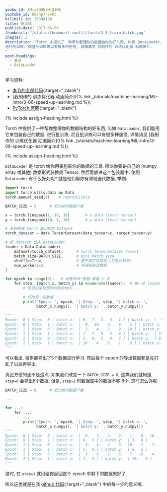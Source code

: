 ```yaml
---
youku_id: XMjc0ODEzMjQ4MA
youtube_id: 6k2hp7-5vkc
bilibili_id: 15998180
title: 批训练
publish-date: 2017-05-06
thumbnail: "/static/thumbnail-small//torch/3-5_train_batch.jpg"
chapter: 3
description: "Torch 中提供了一种帮你整理你的数据结构的好东西, 叫做 DataLoader, 我们能用它来包装自己的数据,
进行批训练. 而且批训练可以有很多种途径, 详情请见 我制作的 训练优化器 动画简介.
"
post-headings:
  - 要点
  - DataLoader
---
```



学习资料:
  * [本节的全部代码](https://github.com/MorvanZhou/PyTorch-Tutorial/blob/master/tutorial-contents/305_batch_train.py){:target="_blank"}
  * [我制作的 训练优化器 动画简介]({% link _tutorials/machine-learning/ML-intro/3-06-speed-up-learning.md %})
  * [PyTorch 官网](http://pytorch.org/){:target="_blank"}

{% include assign-heading.html %}

Torch 中提供了一种帮你整理你的数据结构的好东西, 叫做 `DataLoader`, 我们能用它来包装自己的数据,
进行批训练. 而且批训练可以有很多种途径, 详情请见 [我制作的 训练优化器 动画简介]({% link _tutorials/machine-learning/ML-intro/3-06-speed-up-learning.md %}).




{% include assign-heading.html %}

`DataLoader` 是 torch 给你用来包装你的数据的工具. 所以你要讲自己的 (numpy array 或其他) 数据形式装换成 Tensor, 然后再放进这个包装器中.
使用 `DataLoader` 有什么好处呢? 就是他们帮你有效地迭代数据, 举例:

```python
import torch
import torch.utils.data as Data
torch.manual_seed(1)    # reproducible

BATCH_SIZE = 5      # 批训练的数据个数

x = torch.linspace(1, 10, 10)       # x data (torch tensor)
y = torch.linspace(10, 1, 10)       # y data (torch tensor)

# 先转换成 torch 能识别的 Dataset
torch_dataset = Data.TensorDataset(data_tensor=x, target_tensor=y)

# 把 dataset 放入 DataLoader
loader = Data.DataLoader(
    dataset=torch_dataset,      # torch TensorDataset format
    batch_size=BATCH_SIZE,      # mini batch size
    shuffle=True,               # 要不要打乱数据 (打乱比较好)
    num_workers=2,              # 多线程来读数据
)

for epoch in range(3):   # 训练所有!整套!数据 3 次
    for step, (batch_x, batch_y) in enumerate(loader):  # 每一步 loader 释放一小批数据用来学习
        # 假设这里就是你训练的地方...

        # 打出来一些数据
        print('Epoch: ', epoch, '| Step: ', step, '| batch x: ',
              batch_x.numpy(), '| batch y: ', batch_y.numpy())

"""
Epoch:  0 | Step:  0 | batch x:  [ 6.  7.  2.  3.  1.] | batch y:  [  5.   4.   9.   8.  10.]
Epoch:  0 | Step:  1 | batch x:  [  9.  10.   4.   8.   5.] | batch y:  [ 2.  1.  7.  3.  6.]
Epoch:  1 | Step:  0 | batch x:  [  3.   4.   2.   9.  10.] | batch y:  [ 8.  7.  9.  2.  1.]
Epoch:  1 | Step:  1 | batch x:  [ 1.  7.  8.  5.  6.] | batch y:  [ 10.   4.   3.   6.   5.]
Epoch:  2 | Step:  0 | batch x:  [ 3.  9.  2.  6.  7.] | batch y:  [ 8.  2.  9.  5.  4.]
Epoch:  2 | Step:  1 | batch x:  [ 10.   4.   8.   1.   5.] | batch y:  [  1.   7.   3.  10.   6.]
"""
```

可以看出, 每步都导出了5个数据进行学习. 然后每个 epoch 的导出数据都是先打乱了以后再导出.

真正方便的还不是这点. 如果我们改变一下 `BATCH_SIZE = 8`, 这样我们就知道, `step=0` 会导出8个数据, 但是, `step=1` 时数据库中的数据不够 8个, 这时怎么办呢:

```python
BATCH_SIZE = 8      # 批训练的数据个数

...

for ...:
    for ...:
        ...
        print('Epoch: ', epoch, '| Step: ', step, '| batch x: ',
              batch_x.numpy(), '| batch y: ', batch_y.numpy())
"""
Epoch:  0 | Step:  0 | batch x:  [  6.   7.   2.   3.   1.   9.  10.   4.] | batch y:  [  5.   4.   9.   8.  10.   2.   1.   7.]
Epoch:  0 | Step:  1 | batch x:  [ 8.  5.] | batch y:  [ 3.  6.]
Epoch:  1 | Step:  0 | batch x:  [  3.   4.   2.   9.  10.   1.   7.   8.] | batch y:  [  8.   7.   9.   2.   1.  10.   4.   3.]
Epoch:  1 | Step:  1 | batch x:  [ 5.  6.] | batch y:  [ 6.  5.]
Epoch:  2 | Step:  0 | batch x:  [  3.   9.   2.   6.   7.  10.   4.   8.] | batch y:  [ 8.  2.  9.  5.  4.  1.  7.  3.]
Epoch:  2 | Step:  1 | batch x:  [ 1.  5.] | batch y:  [ 10.   6.]
"""
```

这时, 在 `step=1` 就只给你返回这个 epoch 中剩下的数据就好了.

所以这也就是在我 [github 代码](https://github.com/MorvanZhou/PyTorch-Tutorial/blob/master/tutorial-contents/305_batch_train.py){:target="_blank"} 中的每一步的意义啦.


